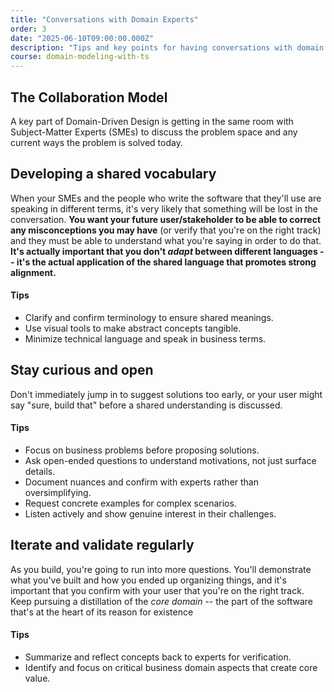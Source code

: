 ```yaml
---
title: "Conversations with Domain Experts"
order: 3
date: "2025-06-10T09:00:00.000Z"
description: "Tips and key points for having conversations with domain experts, developing a shared language, and developing a shared understanding of a domain model"
course: domain-modeling-with-ts
---
```


## The Collaboration Model

A key part of Domain-Driven Design is getting in the same room with Subject-Matter Experts (SMEs) to discuss the problem space and any current ways the problem is solved today.

## Developing a shared vocabulary

When your SMEs and the people who write the software that they'll use are speaking in different terms, it's very likely that something will be lost in the conversation. **You want your future user/stakeholder to be able to correct any misconceptions you may have** (or verify that you're on the right track) and they must be able to understand what you're saying in order to do that. **It's actually important that you don't _adapt_ between different languages -- it's the actual application of the shared language that promotes strong alignment.**

#### Tips

- Clarify and confirm terminology to ensure shared meanings.
- Use visual tools to make abstract concepts tangible.
- Minimize technical language and speak in business terms.

## Stay curious and open

Don't immediately jump in to suggest solutions too early, or your user might say "sure, build that" before a shared understanding is discussed.

#### Tips

- Focus on business problems before proposing solutions.
- Ask open-ended questions to understand motivations, not just surface details.
- Document nuances and confirm with experts rather than oversimplifying.
- Request concrete examples for complex scenarios.
- Listen actively and show genuine interest in their challenges.

## Iterate and validate regularly

As you build, you're going to run into more questions. You'll demonstrate what you've built and how you ended up organizing things, and it's important that you confirm with your user that you're on the right track. Keep pursuing a distillation of the _core domain_ -- the part of the software that's at the heart of its reason for existence

#### Tips

- Summarize and reflect concepts back to experts for verification.
- Identify and focus on critical business domain aspects that create core value.
